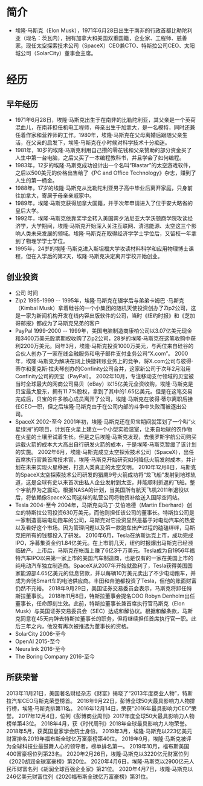 # 简介
- 埃隆·马斯克（Elon Musk），1971年6月28日出生于南非的行政首都比勒陀利亚（现名：茨瓦内），拥有加拿大和美国双重国籍，企业家、工程师、慈善家。现任太空探索技术公司（SpaceX）CEO兼CTO、特斯拉公司CEO、太阳城公司（SolarCity）董事会主席。

# 经历

## 早年经历
- 1971年6月28日，埃隆·马斯克出生于在南非的比勒陀利亚，其父亲是一个英荷混血儿，在南非担任机电工程师，母亲出生于加拿大，是一名模特，同时还兼任着作家和营养师的工作。1980年，埃隆·马斯克在父母离婚后跟随父亲生活，在父亲的启发下，埃隆·马斯克在小时候对科学技术十分痴迷。
- 1981年，10岁的埃隆·马斯克利用自己攒的零花钱和父亲赞助的部分资金买了人生中第一台电脑，之后又买了一本编程教科书，并且学会了如何编程。
- 1983年，12岁的埃隆·马斯克成功设计出一个名叫“Blastar”的太空游戏软件，之后以500美元的价格出售给了《PC and Office Technology》杂志，赚到了人生的第一桶金。
- 1988年，17岁的埃隆·马斯克从比勒陀利亚男子高中毕业后离开家庭，只身前往加拿大，寄居于母亲亲戚家中。
- 1989年，埃隆·马斯克获得加拿大国籍，并于次年申请进入了位于安大略省的皇后大学。
- 1992年，埃隆·马斯克依靠奖学金转入美国宾夕法尼亚大学沃顿商学院攻读经济学，大学期间，埃隆·马斯克开始深入关注互联网、清洁能源、太空这三个影响人类未来发展的领域。埃隆·马斯克在取得经济学学士学位后，又留校一年拿到了物理学学士学位。
- 1995年，24岁的埃隆·马斯克进入斯坦福大学攻读材料科学和应用物理博士课程，但在入学后的第2天，埃隆·马斯克决定离开学校开始创业。

## 创业投资
- 公司	时间
- Zip2	1995-1999
-- 1995年，埃隆·马斯克在辍学后与弟弟卡姆巴 ·马斯克（Kimbal Musk）拿着硅谷的一个小集团的随机天使投资创办了Zip2公司，这是一家为新闻机构开发在线内容出版软件的公司，当时《纽约时报》和《芝加哥邮报》都成为了马斯克兄弟的客户
- PayPal	1999-2000
-- 1999年，美国电脑制造商康柏公司以3.07亿美元现金和3400万美元股票期权收购了Zip2公司，28岁的埃隆·马斯克在这笔收购中获利2200万美元。同年3月，埃隆·马斯克投资1000万美元，与两位来自硅谷的合伙人创办了一家在线金融服务和电子邮件支付业务公司“X.com”。
2000年，埃隆·马斯克为解决在网上快捷转账业务上的竞争，将X.com公司与彼得·蒂尔和麦克斯·拉夫琴创办的Confinity公司合并，这家新公司于次年2月沿用Confinity公司的贝宝（PayPal）。
2002年10月，专注移动支付领域的贝宝被当时全球最大的网商公司易贝（eBay）以15亿美元全资收购，埃隆·马斯克是贝宝最大股东，拥有11.7%股权，拿到了其中的1.65亿美元。但是在这笔交易完成后，贝宝的许多核心成员离开了公司，埃隆·马斯克在彼得·蒂尔离职后接任CEO一职，但之后埃隆·马斯克由于在公司内部的斗争中失败而被逐出公司。
- SpaceX	2002-至今
2001年初，埃隆·马斯克还在贝宝期间就策划了一个叫“火星绿洲”的项目，计划在火星上建立一个小型实验温室，让来自地球的农作物在火星的土壤里试着生长。但是之后埃隆·马斯克发现，去俄罗斯宇航公司购买运载火箭的成本大大高出自行研发火箭的成本，于是埃隆·马斯克暂缓了该计划的实施。
2002年6月，埃隆·马斯克成立太空探索技术公司（SpaceX），出任首席执行官兼首席技术官，埃隆·马斯克开始研究如何降低火箭发射成本，并计划在未来实现火星移民，打造人类真正的太空文明。
2010年12月8日，马斯克的SpaceX太空探索技术公司研发的猎鹰9号火箭成功将“龙飞船”发射到地球轨道，这是全球有史以来首次由私人企业发射到太空，并能顺利折返的飞船。整个宇航界为之震动。根据NASA的计划，当美国所有航天飞机2011年退役以后，将依赖像SpaceX公司这样的私营公司将物资补给送入国际空间站。
- Tesla	2004-至今
2004年，马斯克向马丁·艾伯哈德（Martin Eberhard）创立的特斯拉公司投资630万美元，而他则担任该公司的董事长。特斯拉公司是一家制造高端电动跑车的公司，马斯克对它投资显然是基于对电动汽车的热爱以及看好这个市场。因为管理问题以及第一款跑车出产过程的磕磕绊绊，马斯克把所有的钱都投入了研发。
2010年6月，Tesla在纳斯达克上市，成功完成IPO，净募集资金约1.84亿美元。在上市前几天，纽约时报爆出马斯克已经濒临破产。上市后，马斯克在帐面上赚了6亿3千万美元。Tesla成为自1956年福特汽车IPO以来第一家上市的美国汽车制造商，也是仅有的一家在美国上市的纯电动汽车独立制造商。SpaceX从2007年开始就盈利了，Tesla获得美国国家能源部4.65亿美元的低息贷款，并以每辆10万美元卖出了不少电动跑车，并成为奔驰Smart车的电池供应商。丰田和奔驰都投资了Tesla，但他的账面财富仍然不充裕。
2018年9月29日，美国证券交易委员会表示，马斯克将卸任特斯拉董事长。
2018年11月8日，特斯拉董事会提名COO Robyn Denholm出任董事长，任命即刻生效。此前，特斯拉董事长兼首席执行官马斯克（Elon Musk）与美国证券交易委员会（SEC）达成和解协议。根据和解条款，马斯克同意在45天内辞去特斯拉董事长的职务，但将继续担任首席执行官一职。此后三年之内，他没有再次被推选为董事长的资格。
- SolarCity	2006-至今
- OpenAI	2015-至今
- Neuralink	2016-至今
- The Boring Company	2016-至今

## 所获荣誉
2013年11月21日，美国著名财经杂志《财富》揭晓了“2013年度商业人物”，特斯拉汽车CEO马斯克荣登榜首。
2016年9月22日，彭博全球50大最具影响力人物排行榜，埃隆·马斯克排第11名。
2016年12月14日，荣获“2016年最具影响力CEO”荣誉。
2017年12月4日，位列《彭博商业周刊》2017年度全球50大最具影响力人物榜单第43位。
2018年4月，获《时代周刊》2018年全球最具影响力人物荣誉。
2018年5月，获英国皇家学会院士身份。
2019年3月，埃隆·马斯克以223亿美元财富排名2019年福布斯全球亿万富豪榜第40位。
2019年9月，埃隆·马斯克被评为全球科技业最鼓舞人心的领导者，榜单排名第一。
2019年10月，福布斯美国400富豪榜位列第23名。
2020年2月26日，埃隆·马斯克以3220亿元财富位列《2020胡润全球富豪榜》第20位。
2020年4月6日，埃隆·马斯克以2900亿元人民币财富名列《胡润全球百强企业家》第21位。
2020年4月7日，埃隆·马斯克以246亿美元财富位列《2020福布斯全球亿万富豪榜》第31位。
